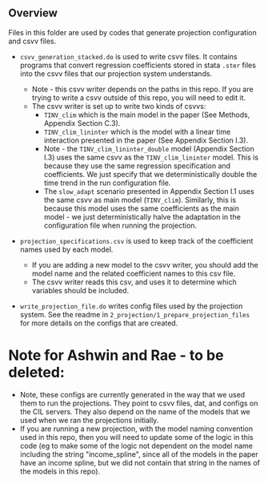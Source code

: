 ## Overview

Files in this folder are used by codes that generate projection configuration and csvv files. 
- `csvv_generation_stacked.do` is used to write csvv files. It contains programs that convert regression coefficients stored in stata `.ster` files into the csvv files that our projection system understands. 
  - Note - this csvv writer depends on the paths in this repo. If you are trying to write a csvv outside of this repo, you will need to edit it. 
  - The csvv writer is set up to write two kinds of csvvs:
    - `TINV_clim` which is the main model in the paper (See Methods, Appendix Section C.3). 
    - `TINV_clim_lininter` which is the model with a linear time interaction presented in the paper (See Appendix Section I.3). 
    - Note - the `TINV_clim_lininter_double` model (Appendix Section I.3) uses the same csvv as the `TINV_clim_lininter` model. This is because they use the same regression specification and coefficients. We just specify that we deterministically double the time trend in the run configuration file. 
    - The  `slow_adapt` scenario presented in Appendix Section I.1 uses the same csvv as main model (`TINV_clim`). Similarly, this is because this model uses the same coefficients as the main model - we just deterministically halve the adaptation in the configuration file when running the projection.

- `projection_specifications.csv` is used to keep track of the coefficient names used by each model. 
  - If you are adding a new model to the csvv writer, you should add the model name and the related coefficient names to this csv file.
  - The csvv writer reads this csv, and uses it to determine which variables should be included.
  
- `write_projection_file.do` writes config files used by the projection system. See the readme in `2_projection/1_prepare_projection_files` for more details on the configs that are created. 


# Note for Ashwin and Rae - to be deleted: 
  - Note, these configs are currently generated in the way that we used them to run the projections. They point to csvv files, dat, and configs on the CIL servers. 
They also depend on the name of the models that we used when we ran the projections initially. 
  - If you are running a new projection, with the model naming convention used in this repo, then you will need to update some of the logic in this code (eg to make some of the logic not dependent on the model name including the string "income_spline", since all of the models in the paper have an income spline, but we did not contain that string in the names of the models in this repo).
